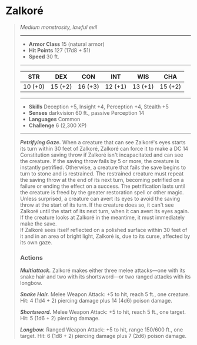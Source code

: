 # Zalkoré
>*Medium monstrosity, lawful evil*
>___
>- **Armor Class** 15 (natural armor)
>- **Hit Points** 127 (17d8 + 51)
>- **Speed** 30 ft.
>___
>|STR|DEX|CON|INT|WIS|CHA|
>|:---:|:---:|:---:|:---:|:---:|:---:|
>|10 (+0)|15 (+2)|16 (+3)|12 (+1)|13 (+1)|15 (+2)|
>___
>- **Skills** Deception +5, Insight +4, Perception +4, Stealth +5
>- **Senses** darkvision 60 ft., passive Perception 14
>- **Languages** Common
>- **Challenge** 6 (2,300 XP)
>___
>***Petrifying Gaze.*** When a creature that can see Zalkoré's eyes starts its turn within 30 feet of Zalkoré, Zalkoré can force it to make a DC 14 Constitution saving throw if Zalkoré isn't incapacitated and can see the creature. If the saving throw fails by 5 or more, the creature is instantly petrified. Otherwise, a creature that fails the save begins to turn to stone and is restrained. The restrained creature must repeat the saving throw at the end of its next turn, becoming petrified on a failure or ending the effect on a success. The petrification lasts until the creature is freed by the  greater restoration spell or other magic.  
>Unless surprised, a creature can avert its eyes to avoid the saving throw at the start of its turn. If the creature does so, it can't see Zalkoré until the start of its next turn, when it can avert its eyes again. If the creature looks at Zalkoré in the meantime, it must immediately make the save.  
>If Zalkoré sees itself reflected on a polished surface within 30 feet of it and in an area of bright light, Zalkoré is, due to its curse, affected by its own gaze.  
>
>### Actions
>***Multiattack.*** Zalkoré makes either three melee attacks—one with its snake hair and two with its shortsword—or two ranged attacks with its longbow.  
>
>***Snake Hair.*** Melee Weapon Attack: +5 to hit, reach 5 ft., one creature. Hit: 4 (1d4 + 2) piercing damage plus 14 (4d6) poison damage.  
>
>***Shortsword.*** Melee Weapon Attack: +5 to hit, reach 5 ft., one target. Hit: 5 (1d6 + 2) piercing damage.  
>
>***Longbow.*** Ranged Weapon Attack: +5 to hit, range 150/600 ft., one target. Hit: 6 (1d8 + 2) piercing damage plus 7 (2d6) poison damage.